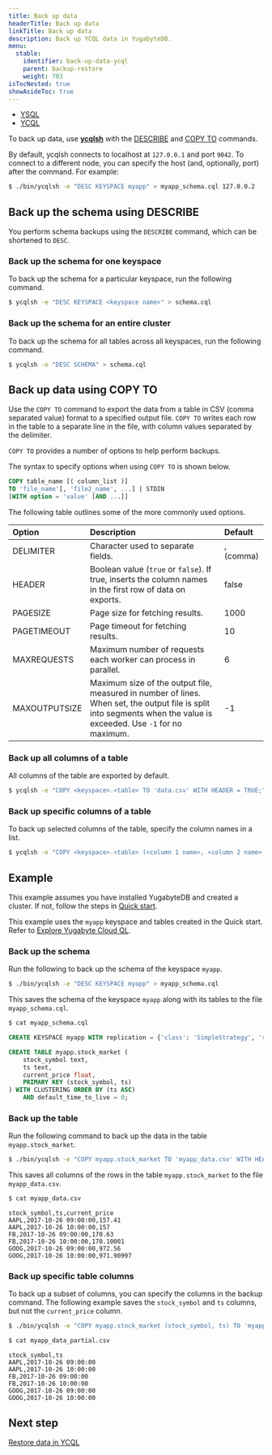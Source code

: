 ```yaml
---
title: Back up data
headerTitle: Back up data
linkTitle: Back up data
description: Back up YCQL data in YugabyteDB.
menu:
  stable:
    identifier: back-up-data-ycql
    parent: backup-restore
    weight: 703
isTocNested: true
showAsideToc: true
---
```


<ul class="nav nav-tabs-alt nav-tabs-yb">
  <li >
    <a href="/preview/manage/backup-restore/back-up-data" class="nav-link">
      <i class="icon-postgres" aria-hidden="true"></i>
      YSQL
    </a>
  </li>
  <li >
    <a href="/preview/manage/backup-restore/back-up-data-ycql" class="nav-link active">
      <i class="icon-cassandra" aria-hidden="true"></i>
      YCQL
    </a>
  </li>
</ul>

To back up data, use [**ycqlsh**](../../../admin/ycqlsh/) with the [DESCRIBE](../../../admin/ycqlsh/#describe) and [COPY TO](../../../admin/ycqlsh/#copy-to) commands.

By default, ycqlsh connects to localhost at `127.0.0.1` and port `9042`. To connect to a different node, you can specify the host (and, optionally, port) after the command. For example:

```sh
$ ./bin/ycqlsh -e "DESC KEYSPACE myapp" > myapp_schema.cql 127.0.0.2
```

## Back up the schema using DESCRIBE

You perform schema backups using the `DESCRIBE` command, which can be shortened to `DESC`.

### Back up the schema for one keyspace

To back up the schema for a particular keyspace, run the following command.

```sh
$ ycqlsh -e "DESC KEYSPACE <keyspace name>" > schema.cql
```

### Back up the schema for an entire cluster

To back up the schema for all tables across all keyspaces, run the following command.

```sh
$ ycqlsh -e "DESC SCHEMA" > schema.cql
```

## Back up data using COPY TO

Use the `COPY TO` command to export the data from a table in CSV (comma separated value) format to a specified output file. `COPY TO` writes each row in the table to a separate line in the file, with column values separated by the delimiter.

`COPY TO` provides a number of options to help perform backups.

The syntax to specify options when using `COPY TO` is shown below.

```sql
COPY table_name [( column_list )]
TO 'file_name'[, 'file2_name', ...] | STDIN
[WITH option = 'value' [AND ...]]
```

The following table outlines some of the more commonly used options.

| Option  | Description | Default |
| :--------------- | :---------------- | :---------------- |
| DELIMITER | Character used to separate fields. | , (comma) |
| HEADER | Boolean value (`true` or `false`). If true, inserts the column names in the first row of data on exports. | false |
| PAGESIZE | Page size for fetching results. | 1000 |
| PAGETIMEOUT | Page timeout for fetching results. | 10 |
| MAXREQUESTS | Maximum number of requests each worker can process in parallel. | 6 |
| MAXOUTPUTSIZE | Maximum size of the output file, measured in number of lines. When set, the output file is split into segments when the value is exceeded. Use `-1` for no maximum. | -1 |

### Back up all columns of a table

All columns of the table are exported by default.

```sh
$ ycqlsh -e "COPY <keyspace>.<table> TO 'data.csv' WITH HEADER = TRUE;"
```

### Back up specific columns of a table

To back up selected columns of the table, specify the column names in a list.

```sh
$ ycqlsh -e "COPY <keyspace>.<table> (<column 1 name>, <column 2 name>, ...) TO 'data.csv' WITH HEADER = TRUE;"
```

## Example

This example assumes you have installed YugabyteDB and created a cluster. If not, follow the steps in [Quick start](../../../quick-start/).

This example uses the `myapp` keyspace and tables created in the Quick start. Refer to [Explore Yugabyte Cloud QL](../../../quick-start/explore/ycql/).

### Back up the schema

Run the following to back up the schema of the keyspace `myapp`.

```sh
$ ./bin/ycqlsh -e "DESC KEYSPACE myapp" > myapp_schema.cql
```

This saves the schema of the keyspace `myapp` along with its tables to the file `myapp_schema.cql`.

```sh
$ cat myapp_schema.cql
```

```sql
CREATE KEYSPACE myapp WITH replication = {'class': 'SimpleStrategy', 'replication_factor': '3'}  AND durable_writes = true;

CREATE TABLE myapp.stock_market (
    stock_symbol text,
    ts text,
    current_price float,
    PRIMARY KEY (stock_symbol, ts)
) WITH CLUSTERING ORDER BY (ts ASC)
    AND default_time_to_live = 0;
```

### Back up the table

Run the following command to back up the data in the table `myapp.stock_market`.

```sh
$ ./bin/ycqlsh -e "COPY myapp.stock_market TO 'myapp_data.csv' WITH HEADER = TRUE ;"
```

This saves all columns of the rows in the table `myapp.stock_market` to the file `myapp_data.csv`.

```sh
$ cat myapp_data.csv
```

```output
stock_symbol,ts,current_price
AAPL,2017-10-26 09:00:00,157.41
AAPL,2017-10-26 10:00:00,157
FB,2017-10-26 09:00:00,170.63
FB,2017-10-26 10:00:00,170.10001
GOOG,2017-10-26 09:00:00,972.56
GOOG,2017-10-26 10:00:00,971.90997
```

### Back up specific table columns

To back up a subset of columns, you can specify the columns in the backup command. The following example saves the `stock_symbol` and `ts` columns, but not the `current_price` column.

```sh
$ ./bin/ycqlsh -e "COPY myapp.stock_market (stock_symbol, ts) TO 'myapp_data_partial.csv' WITH HEADER = TRUE ;"
```

```sh
$ cat myapp_data_partial.csv
```

```output
stock_symbol,ts
AAPL,2017-10-26 09:00:00
AAPL,2017-10-26 10:00:00
FB,2017-10-26 09:00:00
FB,2017-10-26 10:00:00
GOOG,2017-10-26 09:00:00
GOOG,2017-10-26 10:00:00
```

## Next step

[Restore data in YCQL](../restore-data-ycql/)
